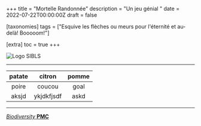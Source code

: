 +++
title = "Mortelle Randonnée"
description = "Un jeu génial "
date = 2022-07-22T00:00:00Z
draft = false

[taxonomies]
tags = ["Esquive les flèches ou meurs pour l'éternité et au-delà! Booooom!"]

[extra]
toc = true
+++

![Logo SIBLS](https://biodiversitypmc.sibils.org/img/logo_banner.7ff68d4d.png)

***

|patate|citron|pomme|
|:----:|:----:|:---:|
|poire|coucou|goal|
|aksjd|ykjdkfjsdf|askd|

***

[^1]: coucou

[*Biodiversity* **PMC**](https://biodiversitypmc.sibils.org/)